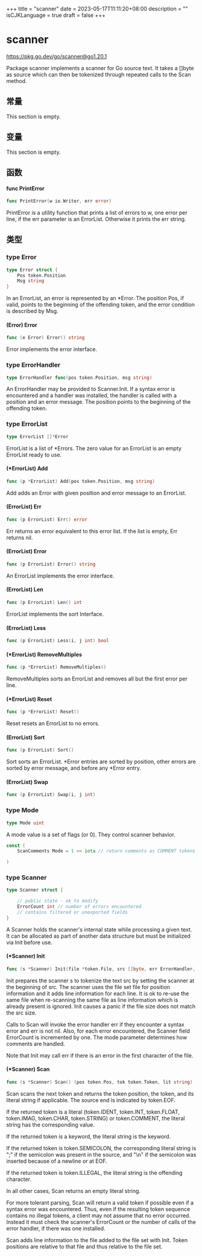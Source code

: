 +++
title = "scanner"
date = 2023-05-17T11:11:20+08:00
description = ""
isCJKLanguage = true
draft = false
+++
# scanner

https://pkg.go.dev/go/scanner@go1.20.1



Package scanner implements a scanner for Go source text. It takes a []byte as source which can then be tokenized through repeated calls to the Scan method.







## 常量 

This section is empty.

## 变量

This section is empty.

## 函数

#### func PrintError 

``` go 
func PrintError(w io.Writer, err error)
```

PrintError is a utility function that prints a list of errors to w, one error per line, if the err parameter is an ErrorList. Otherwise it prints the err string.

## 类型

### type Error 

``` go 
type Error struct {
	Pos token.Position
	Msg string
}
```

In an ErrorList, an error is represented by an *Error. The position Pos, if valid, points to the beginning of the offending token, and the error condition is described by Msg.

#### (Error) Error 

``` go 
func (e Error) Error() string
```

Error implements the error interface.

### type ErrorHandler 

``` go 
type ErrorHandler func(pos token.Position, msg string)
```

An ErrorHandler may be provided to Scanner.Init. If a syntax error is encountered and a handler was installed, the handler is called with a position and an error message. The position points to the beginning of the offending token.

### type ErrorList 

``` go 
type ErrorList []*Error
```

ErrorList is a list of *Errors. The zero value for an ErrorList is an empty ErrorList ready to use.

#### (*ErrorList) Add 

``` go 
func (p *ErrorList) Add(pos token.Position, msg string)
```

Add adds an Error with given position and error message to an ErrorList.

#### (ErrorList) Err 

``` go 
func (p ErrorList) Err() error
```

Err returns an error equivalent to this error list. If the list is empty, Err returns nil.

#### (ErrorList) Error 

``` go 
func (p ErrorList) Error() string
```

An ErrorList implements the error interface.

#### (ErrorList) Len 

``` go 
func (p ErrorList) Len() int
```

ErrorList implements the sort Interface.

#### (ErrorList) Less 

``` go 
func (p ErrorList) Less(i, j int) bool
```

#### (*ErrorList) RemoveMultiples 

``` go 
func (p *ErrorList) RemoveMultiples()
```

RemoveMultiples sorts an ErrorList and removes all but the first error per line.

#### (*ErrorList) Reset 

``` go 
func (p *ErrorList) Reset()
```

Reset resets an ErrorList to no errors.

#### (ErrorList) Sort 

``` go 
func (p ErrorList) Sort()
```

Sort sorts an ErrorList. *Error entries are sorted by position, other errors are sorted by error message, and before any *Error entry.

#### (ErrorList) Swap 

``` go 
func (p ErrorList) Swap(i, j int)
```

### type Mode 

``` go 
type Mode uint
```

A mode value is a set of flags (or 0). They control scanner behavior.

``` go 
const (
	ScanComments Mode = 1 << iota // return comments as COMMENT tokens

)
```

### type Scanner 

``` go 
type Scanner struct {

	// public state - ok to modify
	ErrorCount int // number of errors encountered
	// contains filtered or unexported fields
}
```

A Scanner holds the scanner's internal state while processing a given text. It can be allocated as part of another data structure but must be initialized via Init before use.

#### (*Scanner) Init 

``` go 
func (s *Scanner) Init(file *token.File, src []byte, err ErrorHandler, mode Mode)
```

Init prepares the scanner s to tokenize the text src by setting the scanner at the beginning of src. The scanner uses the file set file for position information and it adds line information for each line. It is ok to re-use the same file when re-scanning the same file as line information which is already present is ignored. Init causes a panic if the file size does not match the src size.

Calls to Scan will invoke the error handler err if they encounter a syntax error and err is not nil. Also, for each error encountered, the Scanner field ErrorCount is incremented by one. The mode parameter determines how comments are handled.

Note that Init may call err if there is an error in the first character of the file.

#### (*Scanner) Scan 

``` go 
func (s *Scanner) Scan() (pos token.Pos, tok token.Token, lit string)
```

Scan scans the next token and returns the token position, the token, and its literal string if applicable. The source end is indicated by token.EOF.

If the returned token is a literal (token.IDENT, token.INT, token.FLOAT, token.IMAG, token.CHAR, token.STRING) or token.COMMENT, the literal string has the corresponding value.

If the returned token is a keyword, the literal string is the keyword.

If the returned token is token.SEMICOLON, the corresponding literal string is ";" if the semicolon was present in the source, and "\n" if the semicolon was inserted because of a newline or at EOF.

If the returned token is token.ILLEGAL, the literal string is the offending character.

In all other cases, Scan returns an empty literal string.

For more tolerant parsing, Scan will return a valid token if possible even if a syntax error was encountered. Thus, even if the resulting token sequence contains no illegal tokens, a client may not assume that no error occurred. Instead it must check the scanner's ErrorCount or the number of calls of the error handler, if there was one installed.

Scan adds line information to the file added to the file set with Init. Token positions are relative to that file and thus relative to the file set.